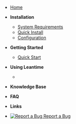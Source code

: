 - [Home](README.md)

- **Installation**
  - [System Requirements](installation/system-requirements.md)
  - [Quick Install](installation/quick-installation.md)
  - [Configuration](installation/configuration.md)
  

- **Getting Started**

  - [Quick Start](getting-started/quick-start.md)
  

- **Using Leantime**

  -

- **Knowledge Base**

- **FAQ**

- **Links**
- [![Report a Bug](https://icongram.jgog.in/simple/github.svg?color=808080&size=16) Report a Bug](https://github.com/Leantime/leantime/issues/new)
